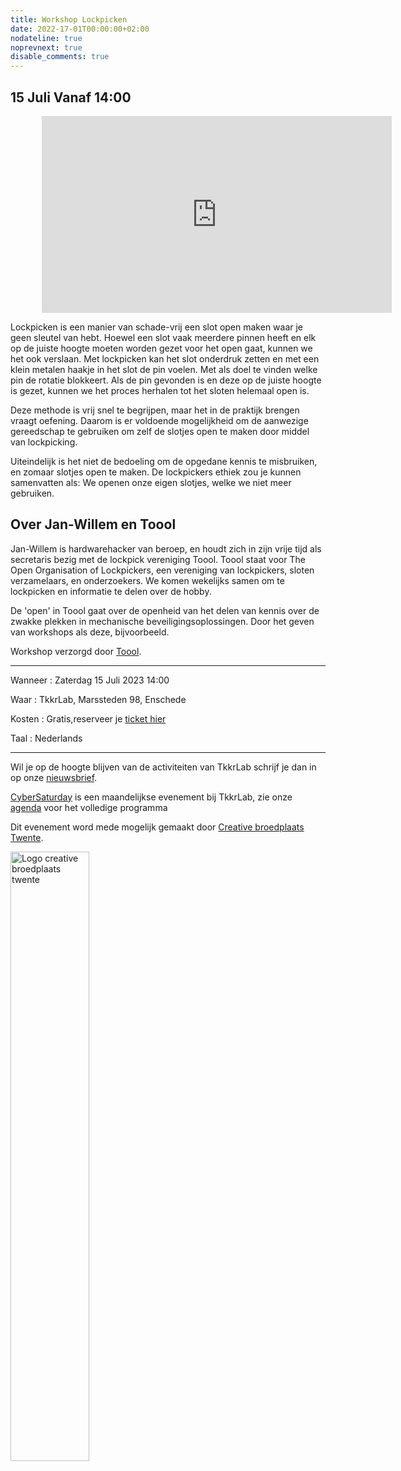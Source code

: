 ```yaml
---
title: Workshop Lockpicken
date: 2022-17-01T00:00:00+02:00
nodateline: true
noprevnext: true
disable_comments: true
---
```


## 15 Juli Vanaf 14:00 ##


<iframe style="margin: 0px 10%;" width="560" height="315" src="https://www.youtube.com/embed/n5pmCFjYlqI" title="YouTube video player" frameborder="0" allow="accelerometer; autoplay; clipboard-write; encrypted-media; gyroscope; picture-in-picture" allowfullscreen></iframe>


Lockpicken is een manier van schade-vrij een slot open maken waar je geen sleutel van hebt. Hoewel een slot vaak meerdere pinnen heeft en elk op de juiste hoogte moeten worden gezet voor het open gaat, kunnen we het ook verslaan. Met lockpicken kan het slot onderdruk zetten en met een klein metalen haakje in het slot de pin voelen. Met als doel te vinden welke pin de rotatie blokkeert. Als de pin gevonden is en deze op de juiste hoogte is gezet, kunnen we het proces herhalen tot het sloten helemaal open is.

Deze methode is vrij snel te begrijpen, maar het in de praktijk brengen vraagt oefening. Daarom is er voldoende mogelijkheid om de aanwezige gereedschap te gebruiken om zelf de slotjes open te maken door middel van lockpicking.

Uiteindelijk is het niet de bedoeling om de opgedane kennis te misbruiken, en zomaar slotjes open te maken. De lockpickers ethiek zou je kunnen samenvatten als: We openen onze eigen slotjes, welke we niet meer gebruiken.


## Over Jan-Willem en Toool
Jan-Willem is hardwarehacker van beroep, en houdt zich in zijn vrije tijd als secretaris bezig met de lockpick vereniging Toool. Toool staat voor The Open Organisation of Lockpickers, een vereniging van lockpickers, sloten verzamelaars, en onderzoekers. We komen wekelijks samen om te lockpicken en informatie te delen over de hobby.

De 'open' in Toool gaat over de openheid van het delen van kennis over de zwakke plekken in mechanische beveiligingsoplossingen. Door het geven van workshops als deze, bijvoorbeeld.

Workshop verzorgd door [Toool](https://toool.nl/). 

<hr>

Wanneer : Zaterdag 15 Juli 2023 14:00

Waar : TkkrLab, Marssteden 98, Enschede

Kosten : Gratis,reserveer je [ticket hier](https://tickets.tkkrlab.space/TkkrLab/jpltg/)

Taal : Nederlands

<hr>

Wil je op de hoogte blijven van de activiteiten van TkkrLab schrijf je dan in op onze [nieuwsbrief](http://eepurl.com/gLxrLD).

[CyberSaturday](/cybersaturdays/cybersaturday/) is een maandelijkse evenement bij TkkrLab, zie onze [agenda](/agenda/) voor het volledige programma

Dit evenement word mede mogelijk gemaakt door [Creative broedplaats Twente](http://www.creatievebroedplaatsentwente.nl/).

<img width=50% src="/images/Logo-Creatieve-Broedplaatsen-Twente.jpg"  alt="Logo creative broedplaats twente">
